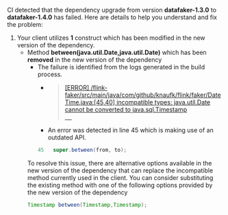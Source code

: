 CI detected that the dependency upgrade from version **datafaker-1.3.0** to **datafaker-1.4.0** has failed. Here are details to help you understand and fix the problem:
1. Your client utilizes **1** construct which has been modified in the new version of the dependency.
   * <summary>Method <b>between(java.util.Date,java.util.Date)</b> which has been <b>removed</b> in the new version of the dependency</summary>
            
        *  <summary>The failure is identified from the logs generated in the build process. </summary>
          
            *   >[[ERROR] /flink-faker/src/main/java/com/github/knaufk/flink/faker/DateTime.java:[45,40] incompatible types: java.util.Date cannot be converted to java.sql.Timestamp<br>&nbsp;&nbsp;&nbsp;&nbsp;](https://github.com/chains-project/breaking-good/actions/runs/8110103454/job/22166641300#step:4:709)
            *   An error was detected in line 45 which is making use of an outdated API.
             ``` java
             45   super.between(from, to);
            ```
            
        To resolve this issue, there are alternative options available in the new version of the dependency that can replace the incompatible method currently used in the client. You can consider substituting the existing method with one of the following options provided by the new version of the dependency
        ``` java
        Timestamp between(Timestamp,Timestamp);
        ```


